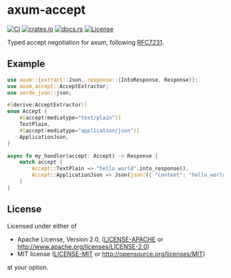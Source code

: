 # axum-accept

[![CI](https://github.com/bahlo/axum-accept/actions/workflows/ci.yml/badge.svg)](https://github.com/bahlo/axum-accept/actions/workflows/ci.yml)
[![crates.io](https://img.shields.io/crates/v/axum-accept.svg)](https://crates.io/crates/axum-accept)
[![docs.rs](https://docs.rs/axum-accept/badge.svg)](https://docs.rs/axum-accept/)
[![License](https://img.shields.io/crates/l/axum-accept)](LICENSE-APACHE)

Typed accept negotiation for axum, following [RFC7231](https://www.rfc-editor.org/rfc/rfc7231).

## Example

```rust
use axum::{extract::Json, response::{IntoResponse, Response}};
use axum_accept::AcceptExtractor;
use serde_json::json;

#[derive(AcceptExtractor)]
enum Accept {
    #[accept(mediatype="text/plain")]
    TextPlain,
    #[accept(mediatype="application/json")]
    ApplicationJson,
}

async fn my_handler(accept: Accept) -> Response {
    match accept {
        Accept::TextPlain => "hello world".into_response(),
        Accept::ApplicationJson => Json(json!({ "content": "hello_world" })).into_response(),
    }
}
```

## License

Licensed under either of

 * Apache License, Version 2.0, ([LICENSE-APACHE](LICENSE-APACHE) or http://www.apache.org/licenses/LICENSE-2.0)
 * MIT license ([LICENSE-MIT](LICENSE-MIT) or http://opensource.org/licenses/MIT)

at your option.
